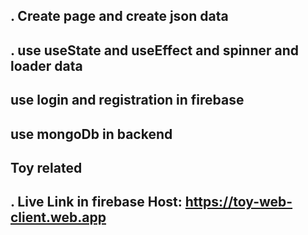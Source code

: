 ## . Create page and create json data
## . use useState and useEffect and spinner and loader data
## use login and registration in firebase
## use mongoDb in backend
## Toy related

## . Live Link in firebase Host: https://toy-web-client.web.app





